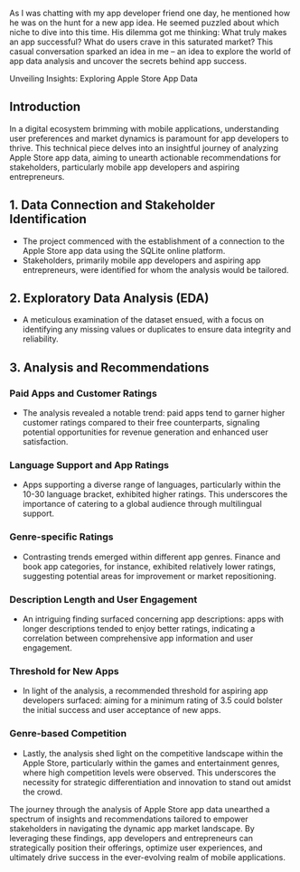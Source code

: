 As I was chatting with my app developer friend one day, he mentioned how he was on the hunt for a new app idea. He seemed puzzled about which niche to dive into this time. His dilemma got me thinking: What truly makes an app successful? What do users crave in this saturated market? This casual conversation sparked an idea in me – an idea to explore the world of app data analysis and uncover the secrets behind app success.

Unveiling Insights: Exploring Apple Store App Data

## Introduction
In a digital ecosystem brimming with mobile applications, understanding user preferences and market dynamics is paramount for app developers to thrive. This technical piece delves into an insightful journey of analyzing Apple Store app data, aiming to unearth actionable recommendations for stakeholders, particularly mobile app developers and aspiring entrepreneurs.

## 1. Data Connection and Stakeholder Identification
- The project commenced with the establishment of a connection to the Apple Store app data using the SQLite online platform.
- Stakeholders, primarily mobile app developers and aspiring app entrepreneurs, were identified for whom the analysis would be tailored.

## 2. Exploratory Data Analysis (EDA)
- A meticulous examination of the dataset ensued, with a focus on identifying any missing values or duplicates to ensure data integrity and reliability.

## 3. Analysis and Recommendations
### Paid Apps and Customer Ratings
- The analysis revealed a notable trend: paid apps tend to garner higher customer ratings compared to their free counterparts, signaling potential opportunities for revenue generation and enhanced user satisfaction.
### Language Support and App Ratings
- Apps supporting a diverse range of languages, particularly within the 10-30 language bracket, exhibited higher ratings. This underscores the importance of catering to a global audience through multilingual support.
### Genre-specific Ratings
- Contrasting trends emerged within different app genres. Finance and book app categories, for instance, exhibited relatively lower ratings, suggesting potential areas for improvement or market repositioning.
### Description Length and User Engagement
- An intriguing finding surfaced concerning app descriptions: apps with longer descriptions tended to enjoy better ratings, indicating a correlation between comprehensive app information and user engagement.
### Threshold for New Apps
- In light of the analysis, a recommended threshold for aspiring app developers surfaced: aiming for a minimum rating of 3.5 could bolster the initial success and user acceptance of new apps.
### Genre-based Competition
- Lastly, the analysis shed light on the competitive landscape within the Apple Store, particularly within the games and entertainment genres, where high competition levels were observed. This underscores the necessity for strategic differentiation and innovation to stand out amidst the crowd.

The journey through the analysis of Apple Store app data unearthed a spectrum of insights and recommendations tailored to empower stakeholders in navigating the dynamic app market landscape. By leveraging these findings, app developers and entrepreneurs can strategically position their offerings, optimize user experiences, and ultimately drive success in the ever-evolving realm of mobile applications.
